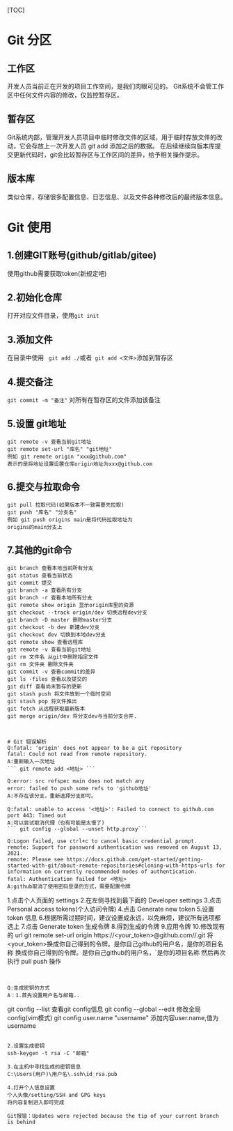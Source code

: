 [TOC]
# Git 分区

## 工作区
开发人员当前正在开发的项目工作空间，是我们肉眼可见的。 Git系统不会管工作区中任何文件内容的修改，仅监控暂存区。
## 暂存区
Git系统内部，管理开发人员项目中临时修改文件的区域，用于临时存放文件的改动，它会存放上一次开发人员 git add 添加之后的数据。 在后续继续向版本库提交更新代码时，git会比较暂存区与工作区间的差异，给予相关操作提示。
## 版本库
类似仓库，存储很多配置信息、日志信息、以及文件各种修改后的最终版本信息。


# Git 使用

## 1.创建GIT账号(github/gitlab/gitee)
使用github需要获取token(新规定吧)

## 2.初始化仓库
打开对应文件目录，使用``` git init ```

## 3.添加文件
在目录中使用 ``` git add ./```或者``` git add <文件>```添加到暂存区

## 4.提交备注
``` git commit -m "备注" ``` 对所有在暂存区的文件添加该备注

## 5.设置 git地址
```
git remote -v 查看当前git地址
git remote set-url "库名" "git地址"
例如 git remote origin "xxx@github.com"
表示的是将地址设置设置仓库origin地址为xxx@github.com
```

## 6.提交与拉取命令
```
git pull 拉取代码(如果版本不一致需要先拉取)
git push "库名" "分支名"
例如 git push origins main是将代码拉取地址为
origins的main分支上
```

## 7.其他的git命令
```
git branch 查看本地当前所有分支
git status 查看当前状态
git commit 提交
git branch -a 查看所有分支
git branch -r 查看本地所有分支
git remote show origin 显示origin库里的资源
git checkout --track origin/dev 切换远程dev分支
git branch -D master 删除master分支
git checkout -b dev 新建dev分支
git checkout dev 切换到本地dev分支
git remote show 查看远程库
git remote -v 查看当前git地址
git rm 文件名 从git中删除指定文件
git rm 文件夹 删除文件夹
git commit -v 查看commit的差异
git ls -files 查看以及提交的
git diff 查看尚未暂存的更新
git stash push 将文件放到一个临时空间
git stash pop 将文件推出
git fetch 从远程获取最新版本
git merge origin/dev 将分支dev与当前分支合并.



# Git 错误解析
Q:fatal: 'origin' does not appear to be a git repository
fatal: Could not read from remote repository.
A:重新输入一次地址
``` git remote add <地址> ```

Q:error: src refspec main does not match any
error: failed to push some refs to 'github地址'
A:不存在该分支，重新选择分支即可。

Q:fatal: unable to access '<地址>': Failed to connect to github.com port 443: Timed out
A:可以尝试取消代理（也有可能是太慢了)
``` git config --global --unset http.proxy```

Q:Logon failed, use ctrl+c to cancel basic credential prompt.
remote: Support for password authentication was removed on August 13, 2021.
remote: Please see https://docs.github.com/get-started/getting-started-with-git/about-remote-repositories#cloning-with-https-urls for information on currently recommended modes of authentication.
fatal: Authentication failed for <地址>
A:github取消了使用密码登录的方式，需要配置令牌
```
1.点击个人页面的 settings
2.在左侧寻找到最下面的 Developer settings
3.点击 Personal access tokens(个人访问令牌)
4.点击 Generate new token
5.设置 token 信息
6.根据所需过期时间，建议设置成永远，以免麻烦，建议所有选项都选上
7.点击 Generate token 生成令牌
8.得到生成的令牌
9.应用令牌
10.修改现有的 url
git remote set-url origin  https://<your_token>@github.com/<USERNAME>/<REPO>.git
将<your_token>换成你自己得到的令牌。<USERNAME>是你自己github的用户名，<REPO>是你的项目名称
换成你自己得到的令牌。是你自己github的用户名，`是你的项目名称
然后再次执行 pull push 操作
```


Q:生成密钥的方式
A：1.首先设置用户名与邮箱..
```
git config --list 查看git config信息
git config --global --edit 修改全局config(vim模式)
git config user.name "username" 添加内容user.name,值为username
```

2.设置生成密钥
ssh-keygen -t rsa -C "邮箱"

3.在主机中寻找生成的密钥信息
C:\Users(用户)\用户名\.ssh\id_rsa.pub

4.打开个人信息设置
个人头像/setting/SSH and GPG keys
将内容复制进入即可完成

Git报错：Updates were rejected because the tip of your current branch is behind